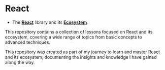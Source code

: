 # React

- The [**React**](./mds/react/README.md) library and its [**Ecosystem**](./mds/react-ecosystem.md).

This repository contains a collection of lessons focused on React and its ecosystem, covering a wide range of topics from basic concepts to advanced techniques.

This repository was created as part of my journey to learn and master React and its ecosystem, documenting the insights and knowledge I have gained along the way.
